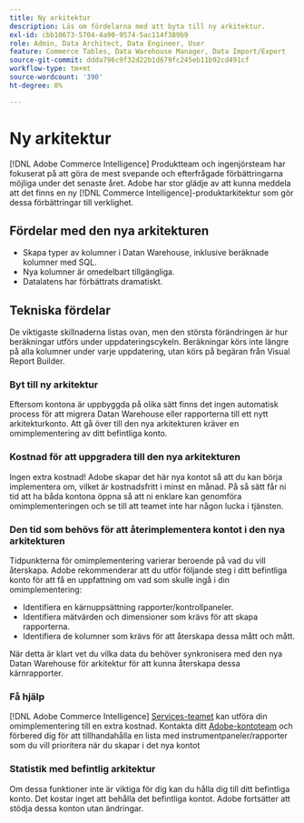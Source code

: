 ```yaml
---
title: Ny arkitektur
description: Läs om fördelarna med att byta till ny arkitektur.
exl-id: cbb10673-5704-4a90-9574-5ac114f389b9
role: Admin, Data Architect, Data Engineer, User
feature: Commerce Tables, Data Warehouse Manager, Data Import/Export
source-git-commit: ddda796c9f32d22b1d679fc245eb11b92cd491cf
workflow-type: tm+mt
source-wordcount: '390'
ht-degree: 0%

---
```


# Ny arkitektur

[!DNL Adobe Commerce Intelligence] Produktteam och ingenjörsteam har fokuserat på att göra de mest svepande och efterfrågade förbättringarna möjliga under det senaste året. Adobe har stor glädje av att kunna meddela att det finns en ny [!DNL Commerce Intelligence]-produktarkitektur som gör dessa förbättringar till verklighet.

## Fördelar med den nya arkitekturen

* Skapa typer av kolumner i Datan Warehouse, inklusive beräknade kolumner med SQL.
* Nya kolumner är omedelbart tillgängliga.
* Datalatens har förbättrats dramatiskt.

## Tekniska fördelar

De viktigaste skillnaderna listas ovan, men den största förändringen är hur beräkningar utförs under uppdateringscykeln. Beräkningar körs inte längre på alla kolumner under varje uppdatering, utan körs på begäran från Visual Report Builder.

### Byt till ny arkitektur

Eftersom kontona är uppbyggda på olika sätt finns det ingen automatisk process för att migrera Datan Warehouse eller rapporterna till ett nytt arkitekturkonto. Att gå över till den nya arkitekturen kräver en omimplementering av ditt befintliga konto.

### Kostnad för att uppgradera till den nya arkitekturen

Ingen extra kostnad! Adobe skapar det här nya kontot så att du kan börja implementera om, vilket är kostnadsfritt i minst en månad. På så sätt får ni tid att ha båda kontona öppna så att ni enklare kan genomföra omimplementeringen och se till att teamet inte har någon lucka i tjänsten.

### Den tid som behövs för att återimplementera kontot i den nya arkitekturen

Tidpunkterna för omimplementering varierar beroende på vad du vill återskapa. Adobe rekommenderar att du utför följande steg i ditt befintliga konto för att få en uppfattning om vad som skulle ingå i din omimplementering:

* Identifiera en kärnuppsättning rapporter/kontrollpaneler.
* Identifiera mätvärden och dimensioner som krävs för att skapa rapporterna.
* Identifiera de kolumner som krävs för att återskapa dessa mått och mått.

När detta är klart vet du vilka data du behöver synkronisera med den nya Datan Warehouse för arkitektur för att kunna återskapa dessa kärnrapporter.

### Få hjälp

[!DNL Adobe Commerce Intelligence] [Services-teamet](https://experienceleague.adobe.com/docs/commerce-knowledge-base/kb/troubleshooting/miscellaneous/mbi-service-policies.html) kan utföra din omimplementering till en extra kostnad. Kontakta ditt [Adobe-kontoteam](../../guide-overview.md#Submitting-a-Support-Ticket) och förbered dig för att tillhandahålla en lista med instrumentpaneler/rapporter som du vill prioritera när du skapar i det nya kontot

### Statistik med befintlig arkitektur

Om dessa funktioner inte är viktiga för dig kan du hålla dig till ditt befintliga konto. Det kostar inget att behålla det befintliga kontot. Adobe fortsätter att stödja dessa konton utan ändringar.

